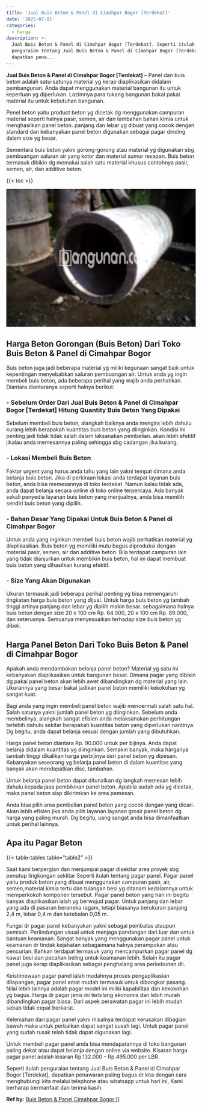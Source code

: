 ```yaml
---
title: 'Jual Buis Beton & Panel di Cimahpar Bogor [Terdekat]'
date: '2025-07-01'
categories:
  - harga
description: >-
  Jual Buis Beton & Panel di Cimahpar Bogor [Terdekat]. Seperti itulah
  penguraian tentang Jual Buis Beton & Panel di Cimahpar Bogor [Terdekat],
  dapatkan pena...
---
```


**Jual Buis Beton & Panel di Cimahpar Bogor \[Terdekat\]** – Panel dan buis beton adalah satu-satunya material yg kerap diaplikasikan didalam pembangunan. Anda dapat menggunakan material bangunan itu untuk keperluan yg diperlukan. Lazimnya para tukang bangunan bakal pakai material itu untuk kebutuhan bangunan.

Penel beton yaitu product beton yg dicetak dg menggunakan campuran material seperti halnya pasir, semen, air dan tambahan bahan kimia untuk menghasilkan panel beton. panjang dan lebar yg dibuat yang cocok dengan standard dan kebanyakan panel beton digunakan sebagai pagar dinding dalam size yg besar.

Sementara buis beton yakni gorong-gorong atau material yg digunakan sbg pembuangan saluran air yang kotor dan material sumur resapan. Buis beton termasuk dibikin dg memakai salah satu material khusus contohnya pasir, semen, air, dan additive beton.

{{< toc >}}

![Jual Buis Beton & Panel di Cimahpar Bogor [Terdekat]](/images/jual-panel-buis-beton-murah-35.png)

## Harga Beton Gorongan (Buis Beton) Dari Toko Buis Beton & Panel di Cimahpar Bogor

Buis beton juga jadi beberapa material yg miliki kegunaan sangat baik untuk kepentingan menyebabkan saluran pembuangan air. Untuk anda yg ingin membeli buis beton, ada beberapa perihal yang wajib anda perhatikan. Diantara diantaranya seperti halnya berikut:

### \- Sebelum Order Dari Jual Buis Beton & Panel di Cimahpar Bogor \[Terdekat\] Hitung Quantity Buis Beton Yang Dipakai

Sebelum membeli buis beton, alangkah baiknya anda mengira lebih dahulu kurang lebih berapakah kuantitas buis beton yang diinginkan. Kondisi ini penting jadi tidak tidak salah dalam laksanakan pembelian. akan lebih efektif jikalau anda memesannya paling sehingga sbg cadangan jika kurang.

### \- Lokasi Membeli Buis Beton

Faktor urgent yang harus anda tahu yang lain yakni tempat dimana anda belanja buis beton. Jika di perkiraan lokasi anda terdapat layanan buis beton, anda bisa memesannya di toko terdekat. Namun kalau tidak ada, anda dapat belanja secara online di toko online terpercaya. Ada banyak sekali penyedia layanan buis beton yang menjualnya, anda bisa memilih sendiri buis beton yang dipilih.

### \- Bahan Dasar Yang Dipakai Untuk Buis Beton & Panel di Cimahpar Bogor

Untuk anda yang inginkan membeli buis beton wajib perhatikan material yg diaplikasikan. Buis beton yg memiliki mutu bagus diproduksi dengan material pasir, semen, air dan additive beton. Bila terdapat campuran lain yang tidak dianjurkan untuk membikin buis beton, hal ini dapat membuat buis beton yang dihasilkan kurang efektif.

### \- Size Yang Akan Digunakan

Ukuran termasuk jadi beberapa perihal penting yg bisa memengaruhi tingkatan harga buis beton yang dijual. Untuk harga buis beton yg tambah tinggi artinya panjang dan lebar yg dipilih makin besar. sebagaimana halnya buis beton dengan size 20 x 100 cm Rp. 64.000, 20 x 100 cm Rp. 89.000, dan seterusnya. Semuanya menyesuaikan terhadap size buis beton yg dibeli.

## Harga Panel Beton Dari Toko Buis Beton & Panel di Cimahpar Bogor

Apakah anda mendambakan belanja panel beton? Material yg satu ini kebanyakan diaplikasikan untuk bangunan besar. Dimana pagar yang dibikin dg pakai panel beton akan lebih awet dibandingkan dg material yang lain. Ukurannya yang besar bakal jadikan panel beton memiliki kekokohan yg sangat kuat.

Bagi anda yang ingin membeli panel beton wajib mencermati salah satu hal. Salah satunya yakni jumlah panel beton yg diinginkan. Sebelum anda membelinya, alangkah sangat efisien anda melaksanakan perhitungan terlebih dahulu sekitar berapakah kuantitas beton yang diperlukan nantinya. Dg begitu, anda dapat belanja sesuai dengan jumlah yang dibutuhkan.

Harga panel beton diantara Rp. 90.000 untuk per bijinya. Anda dapat belanja didalam kuantitas yg diinginkan. Semakin banyak, maka harganya tambah tinggi dikalikan harga perbijinya dari panel beton yg dipesan. Kebanyakan seseorang yg belanja panel beton di dalam kuantitas yang banyak akan mendapatkan disc. tambahan.

Untuk belanja panel beton dapat ditunaikan dg langkah memesan lebih dahulu kepada jasa pembikinan panel beton. Apabila sudah ada yg dicetak, maka panel beton siap dikirimkan ke area pemesan.

Anda bisa pilih area pembelian panel beton yang cocok dengan yang dicari. Akan lebih efisien jika anda pilih layanan layanan grosir panel beton dg harga yang paling murah. Dg begitu, uang sangat anda bisa dimanfaatkan untuk perihal lainnya.

## Apa itu Pagar Beton

{{< table-tables table="table2" >}}

Saat kami berpergian dan menjumpai pagar disekitar area proyek sbg penutup lingkungan seklitar Seperti itulah tentang pagar panel. Pagar panel yaitu produk beton yang dibuat menggunakan campuran pasir, air, semen,material kimia tertu dan tulangan besi yg ditanam kedalamnya untuk memperkokoh komponen tersebut. Pagar panel beton yang hari ini begitu banyak diaplikasikan ialah yg berwujud pagar. Untuk panjang dan lebar yang ada di pasaran beraneka ragam, tetapi biasanya berukuran panjang 2,4 m, lebar 0,4 m dan ketebalan 0,05 m.

Fungsi dr pagar panel kebanyakan yakni sebagai pembatas ataupun pemisah. Perlindungan visual untuk menjaga pandangan dari luar dan untuk bantuan keamanan. Sangat banyak yang menggunakan pagar panel untuk keamanan dr tindak kejahatan sebagaimana halnya perampokan atau pencurian. Bahkan terdapat termasuk yang mencampurkan pagar panel dg kawat besi dan pecahan beling untuk keamanan lebih. Selain itu pagar panel juga kerap diaplikasikan sebagai penghalang area perkebunan dll.

Keistimewaan pagar panel ialah mudahnya proses pengaplikasian dilapangan, pagar panel amat mudah termasuk untuk dibongkar pasang. Nilai lebih lainnya adalah pagar model ini miliki kapabilitas dan kekokohan yg bagus. Harga dr pagar jenis ini terbilang ekonomis dan lebih murah dibandingkan pagar biasa. Dari aspek perawatan pagar ini lebih mudah sebab tidak cepat berkarat.

Kelemahan dari pagar panel yakni misalnya terdapat kerusakan dibagian bawah maka untuk perbaikan dapat sangat susah lagi. Untuk pagar panel yang sudah rusak telah tidak dapat digunakan lagi.

Untuk membeli pagar panel anda bisa mendapatannya di toko bangunan paling dekat atau dapat belanja dengan online via website. Kisaran harga pagar panel adalah kisaran Rp.132.000 – Rp.495.000 per LBR.

Seperti itulah penguraian tentang Jual Buis Beton & Panel di Cimahpar Bogor \[Terdekat\], dapatkan penawaran paling bagus dr kita dengan cara menghubungi kita melalui telephone atau whatsapp untuk hari ini, Kami berharap bermanfaat dan terima kasih.

**Ref by:** [Buis Beton & Panel Cimahpar Bogor []](https://id.wikipedia.org/wiki/Buis)
